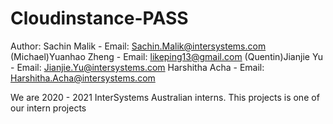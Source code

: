 # Cloudinstance-PASS

Author:
       Sachin Malik           - Email: Sachin.Malik@intersystems.com
       (Michael)Yuanhao Zheng - Email: likeping13@gmail.com
       (Quentin)Jianjie Yu    - Email: Jianjie.Yu@intersystems.com
       Harshitha Acha         - Email: Harshitha.Acha@intersystems.com
       
We are 2020 - 2021 InterSystems Australian interns. This projects is one of our intern projects
       

       

